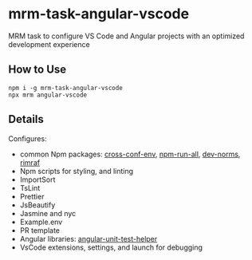 # mrm-task-angular-vscode
MRM task to configure VS Code and Angular projects with an optimized development experience

## How to Use
```
npm i -g mrm-task-angular-vscode
npx mrm angular-vscode
```

## Details
Configures:
- common Npm packages: [cross-conf-env](https://www.npmjs.com/package/cross-conf-env), [npm-run-all](npm-run-all
), [dev-norms](https://www.npmjs.com/package/dev-norms), [rimraf](https://www.npmjs.com/package/rimraf)
- Npm scripts for styling, and linting
- ImportSort
- TsLint
- Prettier
- JsBeautify
- Jasmine and nyc
- Example.env
- PR template
- Angular libraries: [angular-unit-test-helper](https://www.npmjs.com/package/angular-unit-test-helper)
- VsCode extensions, settings, and launch for debugging
